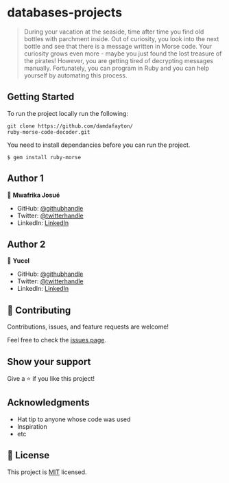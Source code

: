 # databases-projects

> During your vacation at the seaside, time after time you find old bottles with parchment inside. Out of curiosity, you look into the next bottle and see that there is a message written in Morse code. Your curiosity grows even more - maybe you just found the lost treasure of the pirates! However, you are getting tired of decrypting messages manually. Fortunately, you can program in Ruby and you can help yourself by automating this process.

## Getting Started

To run the project locally run the following:

    git clone https://github.com/damdafayton/
    ruby-morse-code-decoder.git

You need to install dependancies before you can run the project.

    $ gem install ruby-morse

## Author 1

👤 **Mwafrika Josué**

- GitHub: [@githubhandle](https://github.com/mwafrika)
- Twitter: [@twitterhandle](https://twitter.com/mwafrikamufung1)
- LinkedIn: [LinkedIn](https://linkedin.com/in/mwafrika-mufungizi)

## Author 2

👤 **Yucel**

- GitHub: [@githubhandle](https://github.com/)
- Twitter: [@twitterhandle](https://twitter.com/)
- LinkedIn: [LinkedIn](https://linkedin.com/in/)

## 🤝 Contributing

Contributions, issues, and feature requests are welcome!

Feel free to check the [issues page](../../issues/).

## Show your support

Give a ⭐️ if you like this project!

## Acknowledgments

- Hat tip to anyone whose code was used
- Inspiration
- etc

## 📝 License

This project is [MIT](./MIT.md) licensed.
